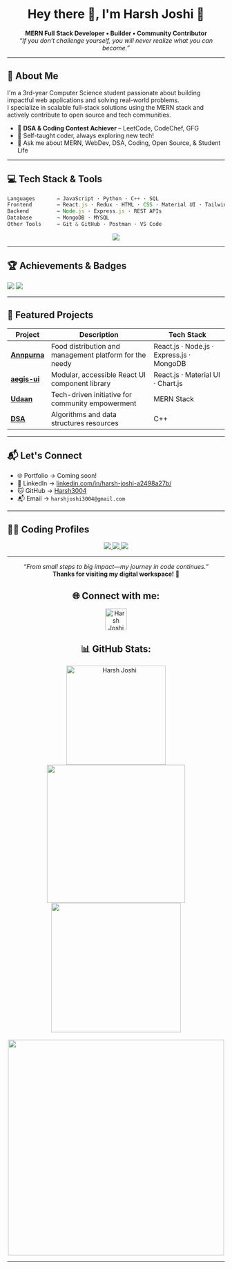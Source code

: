 <h1 align="center">Hey there 👋, I'm Harsh Joshi 🚀</h1>
<p align="center">
  <b>MERN Full Stack Developer • Builder • Community Contributor</b>  
  <br />
  <i>“If you don’t challenge yourself, you will never realize what you can become.”</i>
</p>

---

## 🧠 About Me

I'm a 3rd-year Computer Science student passionate about building impactful web applications and solving real-world problems.  
I specialize in scalable full-stack solutions using the MERN stack and actively contribute to open source and tech communities.

- 🥇 **DSA & Coding Contest Achiever** – LeetCode, CodeChef, GFG
- 🌱 Self-taught coder, always exploring new tech!
- 💬 Ask me about MERN, WebDev, DSA, Coding, Open Source, & Student Life

---

## 💻 Tech Stack & Tools

```js
Languages       → JavaScript · Python · C++ · SQL
Frontend        → React.js · Redux · HTML · CSS · Material UI · Tailwind CSS
Backend         → Node.js · Express.js · REST APIs
Database        → MongoDB · MYSQL
Other Tools     → Git & GitHub · Postman · VS Code
```
<p align="center">
  <img src="https://skillicons.dev/icons?i=cpp,python,html,css,js,react,redux,nodejs,express,mongodb,materialui,tailwind,git,github,gcp,vite,npm,postman,vscode,powershell&theme=dark&perline=10" />
</p>

---

## 🏆 Achievements & Badges

<p>
  <img src="https://img.shields.io/badge/LeetCode-150%2B%20problems-FFA116?logo=leetcode&logoColor=white&style=for-the-badge" />
  <img src="https://img.shields.io/badge/Open%20Source-Contributor-4EA94B?logo=github&logoColor=white&style=for-the-badge" />

---

## 🚀 Featured Projects

| Project | Description | Tech Stack |
|--------|-------------|------------|
| [**Annpurna**](https://github.com/Harsh3004/Annpurna) | Food distribution and management platform for the needy | React.js · Node.js · Express.js · MongoDB |
| [**aegis-ui**](https://github.com/Harsh3004/aegis-ui) | Modular, accessible React UI component library | React.js · Material UI · Chart.js |
| [**Udaan**](https://github.com/Harsh3004/Udaan) | Tech-driven initiative for community empowerment | MERN Stack |
| [**DSA**](https://github.com/Harsh3004/DSA) | Algorithms and data structures resources | C++ |

---

## 📬 Let's Connect

- 🌐 Portfolio → Coming soon!
- 💼 LinkedIn → [linkedin.com/in/harsh-joshi-a2498a27b/](https://linkedin.com/in/harsh-joshi-a2498a27b/)
- 🐱 GitHub → [Harsh3004](https://github.com/Harsh3004)
- 📬 Email → `harshjoshi3004@gmail.com`

---

## 👨‍💻 Coding Profiles

<p align="center">
  <a href="https://leetcode.com/u/Harsh_Joshi_/">
    <img src="https://img.shields.io/badge/LeetCode-Harsh_Joshi_-FFA116?logo=leetcode&logoColor=white&style=for-the-badge" />
  </a>
  <a href="https://www.codechef.com/users/crash_pool_45">
    <img src="https://img.shields.io/badge/CodeChef-crash_pool_45-5B4638?logo=codechef&logoColor=white&style=for-the-badge" />
  </a>
  <a href="https://www.geeksforgeeks.org/user/harsh_joshi_/">
    <img src="https://img.shields.io/badge/GFG-harsh_joshi_-2F8D46?logo=geeksforgeeks&logoColor=white&style=for-the-badge" />
  </a>
</p>

---

<p align="center">
  <i>“From small steps to big impact—my journey in code continues.”</i>
  <br>
  <b>Thanks for visiting my digital workspace! 🚀</b>
</p>

<div align="center">
<h2> 🌐 Connect with me: </h2>
<p align="center">
<a href="https://linkedin.com/in/harsh-joshi-a2498a27b" target="blank">
  <img align="center" src="https://img.icons8.com/?size=512&id=xuvGCOXi8Wyg&format=png" alt="Harsh Joshi LinkedIn" height="50" width="50" />
</a>
<!-- Add more links as needed -->
</p>
</div>

<div align="center">
<h2> 📊 GitHub Stats: </h2>
<img width=230 src="https://github-readme-stats.vercel.app/api/top-langs?username=Harsh3004&show_icons=true&locale=en&layout=compact" alt="Harsh Joshi" />
<img width=320 src="https://github-readme-streak-stats.herokuapp.com/?user=Harsh3004&layout=compact"  />
<img width=300 src="https://github-readme-stats.vercel.app/api?username=Harsh3004&show_icons=true&locale=en&&hide_border=false&include_all_commits=false&count_private=true&layout=compact,#2c3333,clack,blue"  />
</div>

<br>

<div align="center">
<img width=500 src="https://github-readme-activity-graph.vercel.app/graph?username=Harsh3004&theme=merko"/>
</div>

---
